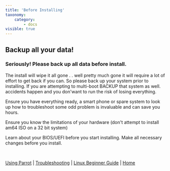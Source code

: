 ```yaml
---
title: 'Before Installing'
taxonomy:
    category:
        - docs
visible: true
---
```


## Backup all your data!
### Seriously! Please back up all data before install. 

The install will wipe it all gone . . well pretty much gone it will require a lot of effort to get back if you can. So please back up your system prior to installing. If you are attempting to multi-boot BACKUP that system as well. accidents happen and you don'want to run the risk of losing everything.

Ensure you have everything ready, a smart phone or spare system to look up how to troubleshoot some odd problem is invaluable and can save you hours.

Ensure you know the limitations of your hardware (don't attempt to install am64 ISO on a 32 bit system)

Learn about your BIOS/UEFI before you start installing. Make all necessary changes before you install.

&nbsp;

[Using Parrot](https://docs.parrot.sh/info/start/) | [Troubleshooting](https://docs.parrot.sh/trbl/start/) | [Linux Beginner Guide](https://docs.parrot.sh/library/lbg-basics/) | [Home](https://docs.parrot.sh/)